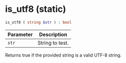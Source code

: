 # is_utf8 (static)

```php
is_utf8 ( string $str ) : bool
```

| Parameter | Description
| --------- | -----------
| `str`     | String to test.

Returns true if the provided string is a valid UTF-8 string.